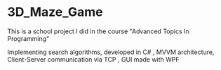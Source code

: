 # 3D_Maze_Game
This is a school project I did in the course "Advanced Topics In Programming"

Implementing search algorithms, developed in C# ,  MVVM architecture, Client-Server communication via TCP , GUI made with WPF
